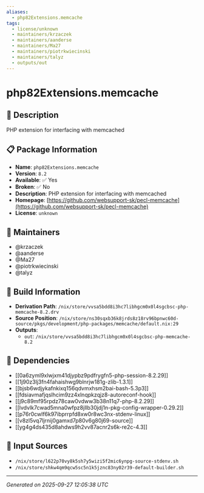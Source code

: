 ```yaml
---
aliases:
  - php82Extensions.memcache
tags:
  - license/unknown
  - maintainers/krzaczek
  - maintainers/aanderse
  - maintainers/Ma27
  - maintainers/piotrkwiecinski
  - maintainers/talyz
  - outputs/out
---
```


# php82Extensions.memcache

## 📝 Description

PHP extension for interfacing with memcached

## 📋 Package Information

- **Name**: `php82Extensions.memcache`
- **Version**: `8.2`
- **Available**: ✅ Yes
- **Broken**: ✅ No
- **Description**: PHP extension for interfacing with memcached
- **Homepage**: [https://github.com/websupport-sk/pecl-memcache](https://github.com/websupport-sk/pecl-memcache)
- **License**: `unknown`
## 👥 Maintainers

- @krzaczek
- @aanderse
- @Ma27
- @piotrkwiecinski
- @talyz


## 🔧 Build Information

- **Derivation Path**: `/nix/store/vvsa5bdd8i3hc7libhgcm0x0l4sgcbsc-php-memcache-8.2.drv`
- **Source Position**: `/nix/store/ns30sqxb36k8jrds8z18rv96bpnwc60d-source/pkgs/development/php-packages/memcache/default.nix:29`
- **Outputs**:
  - `out`:  `/nix/store/vvsa5bdd8i3hc7libhgcm0x0l4sgcbsc-php-memcache-8.2`

## 🔗 Dependencies

- [[0a6zyml9xlwjxm41djypbz9pdfrygfn5-php-session-8.2.29]]
- [[1j90z3lj3fn4fahaishwg9blnrjw181g-zlib-1.3.1]]
- [[bjsb6wdjykafnkixq156qdvmxhsm2bai-bash-5.3p3]]
- [[fdsiavmafjqslhcim9zz4xlnqpkzqjz8-autoreconf-hook]]
- [[j9c89mf95rpdz78caw0vdww3b38n11q7-php-8.2.29]]
- [[lvdvlk7cwad5mna0wfpz8jllb30jdj1n-pkg-config-wrapper-0.29.2]]
- [[p76r0cwlf6k97ibprrpfd8xw0r8wc3nx-stdenv-linux]]
- [[v8zl5vq7ljrnij0gamxd7p80v6g80j69-source]]
- [[yg4g4ds435d8ahdws9h2vv87acnr2s6k-re2c-4.3]]

## 📁 Input Sources

- `/nix/store/l622p70vy8k5sh7y5wizi5f2mic6ynpg-source-stdenv.sh`
- `/nix/store/shkw4qm9qcw5sc5n1k5jznc83ny02r39-default-builder.sh`

---
*Generated on 2025-09-27 12:05:38 UTC*
